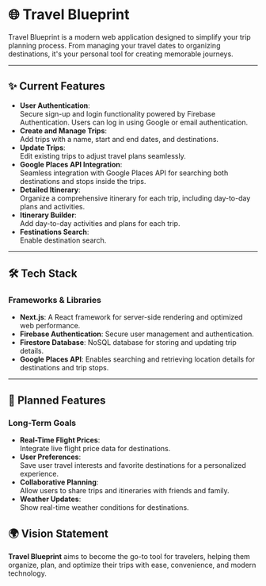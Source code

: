 # 🌐 Travel Blueprint

Travel Blueprint is a modern web application designed to simplify your trip planning process. From managing your travel dates to organizing destinations, it's your personal tool for creating memorable journeys.  

---

## ✨ Current Features

- **User Authentication**:  
  Secure sign-up and login functionality powered by Firebase Authentication. Users can log in using Google or email authentication.  
- **Create and Manage Trips**:  
  Add trips with a name, start and end dates, and destinations.  
- **Update Trips**:  
  Edit existing trips to adjust travel plans seamlessly.  
- **Google Places API Integration**:  
  Seamless integration with Google Places API for searching both destinations and stops inside the trips.  
- **Detailed Itinerary**:  
  Organize a comprehensive itinerary for each trip, including day-to-day plans and activities.  
- **Itinerary Builder**:  
  Add day-to-day activities and plans for each trip.  
- **Festinations Search**:  
  Enable destination search.  

---

## 🛠️ Tech Stack  

### Frameworks & Libraries
- **Next.js**: A React framework for server-side rendering and optimized web performance.  
- **Firebase Authentication**: Secure user management and authentication.  
- **Firestore Database**: NoSQL database for storing and updating trip details.  
- **Google Places API**: Enables searching and retrieving location details for destinations and trip stops.  

---

## 📜 Planned Features  

### Long-Term Goals
- **Real-Time Flight Prices**:  
  Integrate live flight price data for destinations.  
- **User Preferences**:  
  Save user travel interests and favorite destinations for a personalized experience.  
- **Collaborative Planning**:  
  Allow users to share trips and itineraries with friends and family.  
- **Weather Updates**:  
  Show real-time weather conditions for destinations.  

## 🌍 Vision Statement  

**Travel Blueprint** aims to become the go-to tool for travelers, helping them organize, plan, and optimize their trips with ease, convenience, and modern technology.